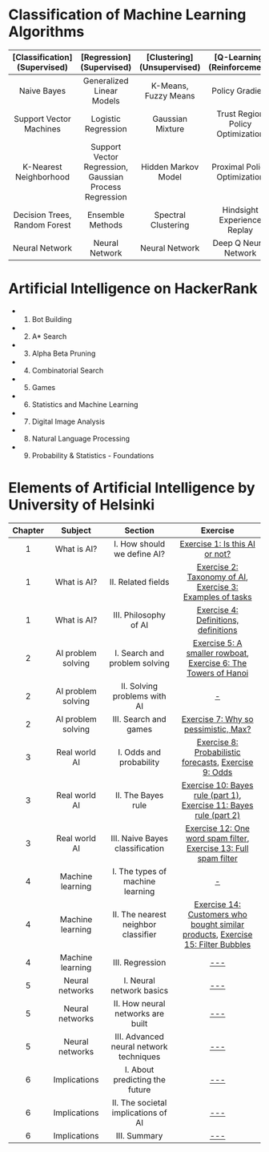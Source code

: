 # Classification of Machine Learning Algorithms
|[Classification] (Supervised)|[Regression] (Supervised)|[Clustering] (Unsupervised)|[Q-Learning] (Reinforcement)|
|:-----------------:|:-:|:----------------:|:---------------:|
|Naive Bayes|Generalized Linear Models|K-Means, Fuzzy Means|Policy Gradient|
|Support Vector Machines|Logistic Regression|Gaussian Mixture|Trust Region Policy Optimization|
|K-Nearest Neighborhood|Support Vector Regression, Gaussian Process Regression|Hidden Markov Model|Proximal Policy Optimization|
|Decision Trees, Random Forest|Ensemble Methods|Spectral Clustering|Hindsight Experience Replay|
|Neural Network|Neural Network|Neural Network|Deep Q Neural Network|

# Artificial Intelligence on HackerRank
- 01. Bot Building
- 02. A* Search
- 03. Alpha Beta Pruning
- 04. Combinatorial Search
- 05. Games
- 06. Statistics and Machine Learning
- 07. Digital Image Analysis
- 08. Natural Language Processing
- 09. Probability & Statistics - Foundations 

# Elements of Artificial Intelligence by University of Helsinki
|Chapter|            Subject          |           Section             |                Exercise              |
| :---: | :-------------------------: | :----------------------------: | :-------------------------------: |
|   1   |         What is AI?         |   I. How should we define AI? |[Exercise 1: Is this AI or not?](/01.%20Introduction%20to%20AI/Exercise01-IsThisAIorNot.txt)| 
|   1   |         What is AI?         |   II. Related fields          |[Exercise 2: Taxonomy of AI](/01.%20Introduction%20to%20AI/Exercise02-TaxonomyOfAI.txt), [Exercise 3: Examples of tasks](/01.%20Introduction%20to%20AI/Exercise03-ExamplesOfTasks.txt)| 
|   1   |         What is AI?         |   III. Philosophy of AI       |[Exercise 4: Definitions, definitions](/01.%20Introduction%20to%20AI/Exercise04-DefinitionsDefinitions.txt)| 
|   2   |         AI problem solving        |  I. Search and problem solving |[Exercise 5: A smaller rowboat](/01.%20Introduction%20to%20AI/Exercise05-A-SmallerRowboat.txt), [Exercise 6: The Towers of Hanoi](/01.%20Introduction%20to%20AI/Exercise06-TheTowersOfHanoi.txt)| 
|   2   |         AI problem solving         |   II. Solving problems with AI |[-](https://github.com/arslanugur/)|
|   2   |         AI problem solving         |   III. Search and games |[Exercise 7: Why so pessimistic, Max?](/01.%20Introduction%20to%20AI/Exercise07-WhySoPessimistic%2CMax.txt)|
|   3   |         Real world AI         |   I. Odds and probability |[Exercise 8: Probabilistic forecasts](/01.%20Introduction%20to%20AI/Exercise08-ProbabilisticForecasts.txt), [Exercise 9: Odds](/01.%20Introduction%20to%20AI/Exercise09-Odds.txt)| 
|   3   |         Real world AI         |   II. The Bayes rule      |[Exercise 10: Bayes rule (part 1)](/01.%20Introduction%20to%20AI/Exercise10-BayesRule1.txt), [Exercise 11: Bayes rule (part 2)](/01.%20Introduction%20to%20AI/Exercise11-BayesRule2.txt)| 
|   3   |         Real world AI         |   III. Naive Bayes classification |[Exercise 12: One word spam filter](/01.%20Introduction%20to%20AI/Exercise12-OneWordSpamFilter.txt), [Exercise 13: Full spam filter](/01.%20Introduction%20to%20AI/Exercise13-FullSpamFilter.txt)| 
|   4   |         Machine learning     |   I. The types of machine learning |[-](https://github.com/arslanugur)| 
|   4   |         Machine learning     |   II. The nearest neighbor classifier |[Exercise 14: Customers who bought similar products](/01.%20Introduction%20to%20AI/Exercise14-CustomersWhoBoughtSimilarProducts.md), [Exercise 15: Filter Bubbles](/01.%20Introduction%20to%20AI/Exercise15-FilterBubbles.txt)| 
|   4   |         Machine learning     |   III. Regression |[---]()| 
|   5   |         Neural networks     |   I. Neural network basics |[---]()| 
|   5   |         Neural networks     |   II. How neural networks are built |[---]()| 
|   5   |         Neural networks     |   III. Advanced neural network techniques |[---]()| 
|   6   |         Implications     |   I. About predicting the future |[---]()| 
|   6   |         Implications     |   II. The societal implications of AI |[---]()| 
|   6   |         Implications     |   III. Summary |[---]()| 

